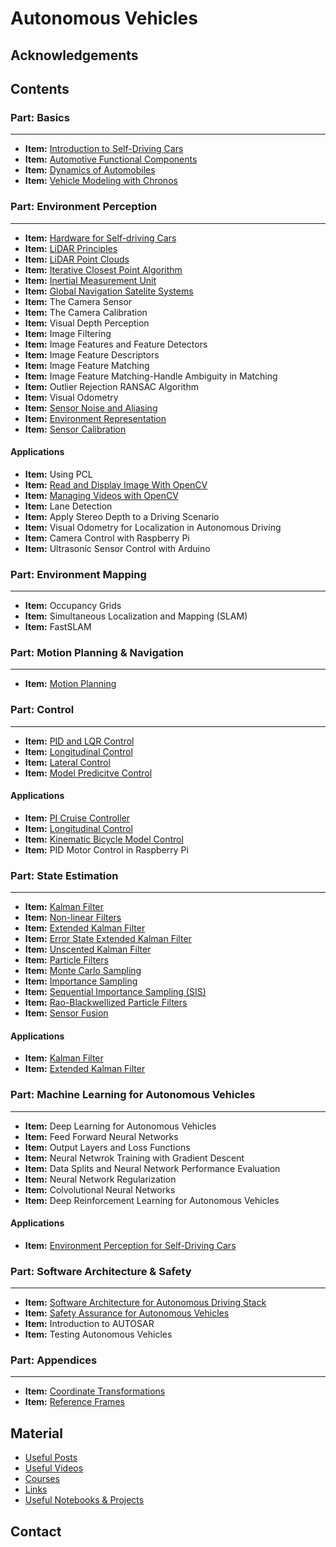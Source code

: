# Autonomous Vehicles

## Acknowledgements

## Contents

### Part: Basics
-----

- **Item:** <a href="autonomous_vehicles_notes/intro_notes/notes.pdf">Introduction to Self-Driving Cars</a>
- **Item:** <a href="#">Automotive Functional Components</a>
- **Item:** <a href="autonomous_vehicles_notes/vehicle_dynamics_notes/notes.pdf">Dynamics of Automobiles</a>
- **Item:** <a href="autonomous_vehicles_notes/vehicle_modeling_chronos_notes/notes.pdf">Vehicle Modeling with Chronos</a>


### Part: Environment Perception
-----
- **Item:** <a href="autonomous_vehicles_notes/hardware_notes/notes.pdf">Hardware for Self-driving Cars</a>
- **Item:** <a href="autonomous_vehicles_notes/hardware_notes/notes.pdf">LiDAR Principles</a>
- **Item:** <a href="autonomous_vehicles_notes/hardware_notes/notes.pdf">LiDAR Point Clouds</a>
- **Item:** <a href="autonomous_vehicles_notes/hardware_notes/notes.pdf">Iterative Closest Point Algorithm</a>
- **Item:** <a href="autonomous_vehicles_notes/hardware_notes/notes.pdf">Inertial Measurement Unit</a>
- **Item:** <a href="autonomous_vehicles_notes/hardware_notes/notes.pdf">Global Navigation Satelite Systems</a>
- **Item:** The Camera Sensor
- **Item:** The Camera Calibration
- **Item:** Visual Depth Perception 
- **Item:** Image Filtering
- **Item:** Image Features and Feature Detectors
- **Item:** Image Feature Descriptors
- **Item:** Image Feature Matching
- **Item:** Image Feature Matching-Handle Ambiguity in Matching
- **Item:** Outlier Rejection RANSAC Algorithm
- **Item:** Visual Odometry
- **Item:** <a href="autonomous_vehicles_notes/hardware_notes/notes.pdf">Sensor Noise and Aliasing</a>
- **Item:** <a href="autonomous_vehicles_notes/environment_representation_notes/notes.pdf">Environment Representation</a>
- **Item:** <a href="autonomous_vehicles_notes/hardware_notes/notes.pdf">Sensor Calibration</a>

#### Applications

- **Item:** Using PCL
- **Item:** <a href="simulator/applications/visual_perception/read_display_image_opencv.py">Read and Display Image With OpenCV</a>
- **Item:** <a href="simulator/applications/visual_perception/video_capture.py">Managing Videos with OpenCV</a>
- **Item:** Lane Detection
- **Item:** Apply Stereo Depth to a Driving Scenario
- **Item:** Visual Odometry for Localization in Autonomous Driving
- **Item:** Camera Control with Raspberry Pi
- **Item:** Ultrasonic Sensor Control with Arduino

### Part: Environment Mapping
-----

- **Item:** Occupancy Grids
- **Item:** Simultaneous Localization and Mapping (SLAM)
- **Item:** FastSLAM

### Part: Motion Planning & Navigation
-----

- **Item:** <a href="autonomous_vehicles_notes/motion_planning_notes/notes.pdf">Motion Planning</a>

### Part: Control
-----

- **Item:** <a href="#">PID and LQR Control</a>
- **Item:** <a href="autonomous_vehicles_notes/longitudinal_control_notes/notes.pdf">Longitudinal Control</a>
- **Item:** <a href="autonomous_vehicles_notes/lateral_control_notes/notes.pdf">Lateral Control</a>
- **Item:** <a href="#">Model Predicitve Control</a>

#### Applications

- **Item:** <a href="simulator/applications/pi_cruise_controller.py">PI Cruise Controller</a>
- **Item:** <a href="simulator/application_notebooks/longitudinal_vehicle_model.ipynb">Longitudinal Control</a>
- **Item:** <a href="simulator/application_notebooks/kinematic_bicycle_model.ipynb">Kinematic Bicycle Model Control</a>
- **Item:** PID Motor Control in Raspberry Pi


### Part: State Estimation
-----

- **Item:** <a href="autonomous_vehicles_notes/kalman_filters_notes/notes.pdf">Kalman Filter</a>
- **Item:** <a href="autonomous_vehicles_notes/kalman_filters_notes/notes.pdf">Non-linear Filters</a>
- **Item:** <a href="autonomous_vehicles_notes/kalman_filters_notes/notes.pdf">Extended Kalman Filter</a>
- **Item:** <a href="autonomous_vehicles_notes/kalman_filters_notes/notes.pdf">Error State Extended Kalman Filter</a>
- **Item:** <a href="autonomous_vehicles_notes/kalman_filters_notes/notes.pdf">Unscented Kalman Filter</a>
- **Item:** <a href="autonomous_vehicles_notes/particle_filters_notes/notes.pdf">Particle Filters</a>
- **Item:** <a href="autonomous_vehicles_notes/particle_filters_notes/notes.pdf">Monte Carlo Sampling</a>
- **Item:** <a href="autonomous_vehicles_notes/particle_filters_notes/notes.pdf">Importance Sampling</a>
- **Item:** <a href="autonomous_vehicles_notes/particle_filters_notes/notes.pdf">Sequential Importance Sampling (SIS)</a>
- **Item:** <a href="#">Rao-Blackwellized Particle Filters</a>
- **Item:** <a href="autonomous_vehicles_notes/sensor_fusion_notes/notes.pdf">Sensor Fusion</a>

#### Applications

- **Item:** <a href="simulator/applications/linear_kalman_filter_1.py">Kalman Filter</a>
- **Item:** <a href="simulator/applications/ekg_1.py">Extended Kalman Filter</a>

### Part: Machine Learning for Autonomous Vehicles
-----

- **Item:** Deep Learning for Autonomous Vehicles
- **Item:** Feed Forward Neural Networks
- **Item:** Output Layers and Loss Functions
- **Item:** Neural Netwrok Training with Gradient Descent
- **Item:** Data Splits and Neural Network Performance Evaluation
- **Item:** Neural Network Regularization
- **Item:** Colvolutional Neural Networks
- **Item:** Deep Reinforcement Learning for Autonomous Vehicles

#### Applications

- **Item:** <a href="simulator/application_notebooks/deep_learning/environment_perception_for_self_driving_cars.ipynb">Environment Perception for Self-Driving Cars</a>

### Part: Software Architecture & Safety
-----

- **Item:** <a href="autonomous_vehicles_notes/software_architecture_notes/notes.pdf">Software Architecture for Autonomous Driving Stack</a>
- **Item:** <a href="autonomous_vehicles_notes/safety_notes/notes.pdf">Safety Assurance for Autonomous Vehicles</a>
- **Item:** Introduction to AUTOSAR
- **Item:** Testing Autonomous Vehicles

### Part: Appendices
-----

- **Item:** <a href="autonomous_vehicles_notes/appendices/notes.pdf">Coordinate Transformations</a>
- **Item:** <a href="autonomous_vehicles_notes/appendices/notes.pdf">Reference Frames</a>

## Material

- <a href="useful_posts.md">Useful Posts</a>
- <a href="useful_videos.md">Useful Videos</a>
- <a href="courses.md">Courses</a>
- <a href="links.md">Links</a>
- <a href="notebooks_and_projects.md">Useful Notebooks & Projects</a>


## Contact


